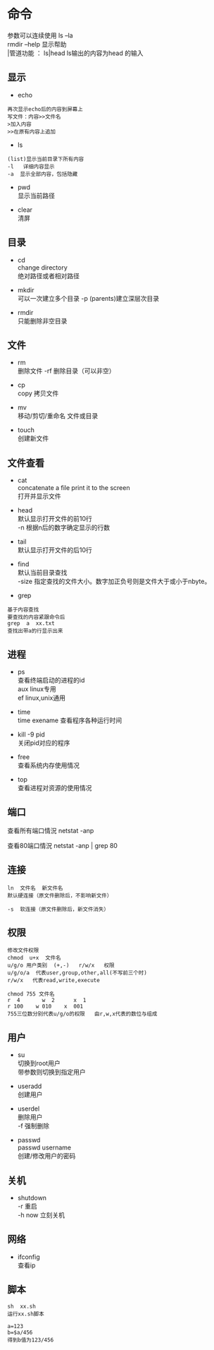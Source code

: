 # 命令

参数可以连续使用  ls –la  
rmdir –help  显示帮助  
|管道功能  ：  ls|head     ls输出的内容为head 的输入  

## 显示

+ echo

```
再次显示echo后的内容到屏幕上
写文件：内容>>文件名
>加入内容
>>在原有内容上追加
```

+ ls  

```
(list)显示当前目录下所有内容  
-l   详细内容显示  
-a  显示全部内容，包括隐藏
```

+ pwd  
显示当前路径

+ clear  
清屏

## 目录

+ cd  
change directory  
绝对路径或者相对路径  

+ mkdir  
可以一次建立多个目录
-p   (parents)建立深层次目录

+ rmdir  
只能删除非空目录

## 文件

+ rm  
删除文件
-rf 删除目录（可以非空）

+ cp  
copy  拷贝文件

+ mv  
移动/剪切/重命名 文件或目录  

+ touch  
创建新文件

## 文件查看

+ cat  
concatenate a file print it to the screen  
打开并显示文件

+ head  
默认显示打开文件的前10行  
-n  根据n后的数字确定显示的行数

+ tail  
默认显示打开文件的后10行

+ find  
默认当前目录查找  
-size   指定查找的文件大小。数字加正负号则是文件大于或小于nbyte。

+ grep  

```
基于内容查找
要查找的内容紧跟命令后
grep  a  xx.txt  
查找出带a的行显示出来
```

## 进程

+ ps  
查看终端启动的进程的id  
aux   linux专用  
ef    linux,unix通用  

+ time  
time  exename
查看程序各种运行时间

+ kill -9 pid  
关闭pid对应的程序

+ free  
查看系统内存使用情况

+ top  
查看进程对资源的使用情况

## 端口

查看所有端口情況
netstat  -anp

查看80端口情況
netstat  -anp  | grep 80

## 连接

```
ln  文件名  新文件名
默认硬连接（原文件删除后，不影响新文件）

-s  软连接（原文件删除后，新文件消失）
```

## 权限

```
修改文件权限
chmod  u+x  文件名
u/g/o 用户类别  (+,-)   r/w/x   权限
u/g/o/a  代表user,group,other,all(不写前三个时)
r/w/x   代表read,write,execute

chmod 755 文件名
r  4       w  2      x  1
r 100    w 010    x  001
755三位数分别代表u/g/o的权限   由r,w,x代表的数位与组成

```

## 用户

+ su  
切换到root用户  
带参数则切换到指定用户  

+ useradd  
创建用户

+ userdel  
删除用户  
-f 强制删除

+ passwd  
passwd  username  
创建/修改用户的密码

## 关机

+ shutdown  
-r   重启  
-h  now  立刻关机

## 网络

+ ifconfig  
查看ip


## 脚本

```
sh  xx.sh
运行xx.sh脚本

a=123
b=$a/456
得到b值为123/456
```
